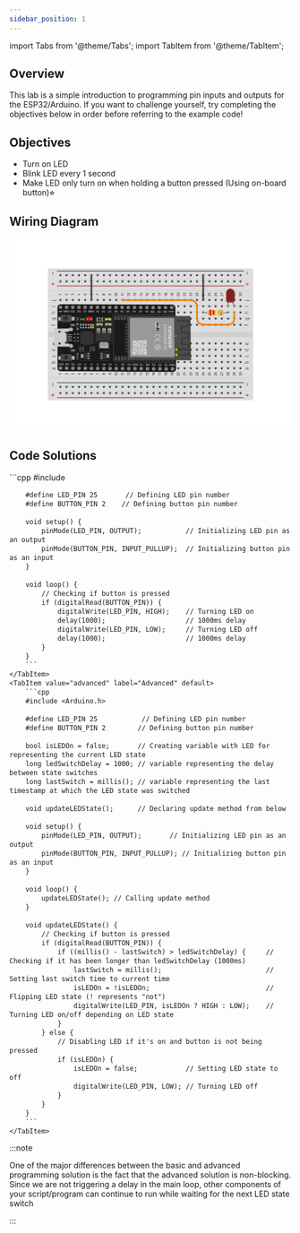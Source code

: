 ```yaml
---
sidebar_position: 1
---
```


import Tabs from '@theme/Tabs';
import TabItem from '@theme/TabItem';

## Overview

This lab is a simple introduction to programming pin inputs and outputs for the  ESP32/Arduino. If you want to challenge yourself, try completing the objectives below in order before referring to the example code!

## Objectives
- Turn on LED
- Blink LED every 1 second
- Make LED only turn on when holding a button pressed (Using on-board button)⭐︎

## Wiring Diagram

<p align="center">
  <img src="/img/LAB-BasicIO.png" alt="PlatformIO Banner"/>
</p>

## Code Solutions
<Tabs>
    <TabItem value="basic" label="Basic" default>
        ```cpp
        #include <Arduino.h>

        #define LED_PIN 25       // Defining LED pin number
        #define BUTTON_PIN 2    // Defining button pin number

        void setup() {
            pinMode(LED_PIN, OUTPUT);           // Initializing LED pin as an output 
            pinMode(BUTTON_PIN, INPUT_PULLUP);  // Initializing button pin as an input
        }

        void loop() {
            // Checking if button is pressed
            if (digitalRead(BUTTON_PIN)) {
                digitalWrite(LED_PIN, HIGH);    // Turning LED on
                delay(1000);                    // 1000ms delay
                digitalWrite(LED_PIN, LOW);     // Turning LED off 
                delay(1000);                    // 1000ms delay
            }
        }
        ```
    </TabItem>
    <TabItem value="advanced" label="Advanced" default>
        ```cpp
        #include <Arduino.h>

        #define LED_PIN 25           // Defining LED pin number
        #define BUTTON_PIN 2        // Defining button pin number

        bool isLEDOn = false;       // Creating variable with LED for representing the current LED state
        long ledSwitchDelay = 1000; // variable representing the delay between state switches 
        long lastSwitch = millis(); // variable representing the last timestamp at which the LED state was switched

        void updateLEDState();      // Declaring update method from below

        void setup() {
            pinMode(LED_PIN, OUTPUT);       // Initializing LED pin as an output 
            pinMode(BUTTON_PIN, INPUT_PULLUP); // Initializing button pin as an input 
        }

        void loop() {
            updateLEDState(); // Calling update method
        }

        void updateLEDState() {
            // Checking if button is pressed
            if (digitalRead(BUTTON_PIN)) {
                if ((millis() - lastSwitch) > ledSwitchDelay) {     // Checking if it has been longer than ledSwitchDelay (1000ms)
                    lastSwitch = millis();                          // Setting last switch time to current time
                    isLEDOn = !isLEDOn;                             // Flipping LED state (! represents "not")
                    digitalWrite(LED_PIN, isLEDOn ? HIGH : LOW);    // Turning LED on/off depending on LED state
                }
            } else {
                // Disabling LED if it's on and button is not being pressed
                if (isLEDOn) {
                    isLEDOn = false;            // Setting LED state to off
                    digitalWrite(LED_PIN, LOW); // Turning LED off
                }
            }
        }
        ```
    </TabItem>
</Tabs>

:::note

One of the major differences between the basic and advanced programming solution is the fact that the advanced solution is non-blocking. Since we are not triggering a delay in the main loop, other components of your script/program can continue to run while waiting for the next LED state switch

:::